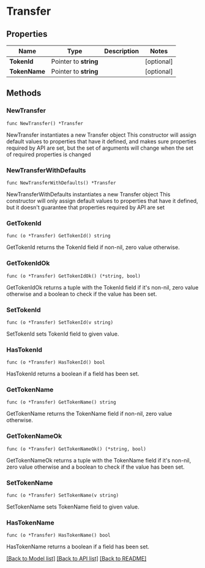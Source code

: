 # Transfer

## Properties

Name | Type | Description | Notes
------------ | ------------- | ------------- | -------------
**TokenId** | Pointer to **string** |  | [optional] 
**TokenName** | Pointer to **string** |  | [optional] 

## Methods

### NewTransfer

`func NewTransfer() *Transfer`

NewTransfer instantiates a new Transfer object
This constructor will assign default values to properties that have it defined,
and makes sure properties required by API are set, but the set of arguments
will change when the set of required properties is changed

### NewTransferWithDefaults

`func NewTransferWithDefaults() *Transfer`

NewTransferWithDefaults instantiates a new Transfer object
This constructor will only assign default values to properties that have it defined,
but it doesn't guarantee that properties required by API are set

### GetTokenId

`func (o *Transfer) GetTokenId() string`

GetTokenId returns the TokenId field if non-nil, zero value otherwise.

### GetTokenIdOk

`func (o *Transfer) GetTokenIdOk() (*string, bool)`

GetTokenIdOk returns a tuple with the TokenId field if it's non-nil, zero value otherwise
and a boolean to check if the value has been set.

### SetTokenId

`func (o *Transfer) SetTokenId(v string)`

SetTokenId sets TokenId field to given value.

### HasTokenId

`func (o *Transfer) HasTokenId() bool`

HasTokenId returns a boolean if a field has been set.

### GetTokenName

`func (o *Transfer) GetTokenName() string`

GetTokenName returns the TokenName field if non-nil, zero value otherwise.

### GetTokenNameOk

`func (o *Transfer) GetTokenNameOk() (*string, bool)`

GetTokenNameOk returns a tuple with the TokenName field if it's non-nil, zero value otherwise
and a boolean to check if the value has been set.

### SetTokenName

`func (o *Transfer) SetTokenName(v string)`

SetTokenName sets TokenName field to given value.

### HasTokenName

`func (o *Transfer) HasTokenName() bool`

HasTokenName returns a boolean if a field has been set.


[[Back to Model list]](../README.md#documentation-for-models) [[Back to API list]](../README.md#documentation-for-api-endpoints) [[Back to README]](../README.md)


